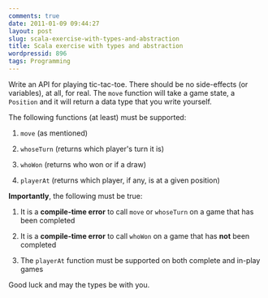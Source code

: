 ```yaml
---
comments: true
date: 2011-01-09 09:44:27
layout: post
slug: scala-exercise-with-types-and-abstraction
title: Scala exercise with types and abstraction
wordpressid: 896
tags: Programming
---
```


Write an API for playing tic-tac-toe. There should be no side-effects (or variables), at all, for real. The `move` function will take a game state, a `Position` and it will return a data type that you write yourself.

The following functions (at least) must be supported:





  1. `move` (as mentioned)


  2. `whoseTurn` (returns which player's turn it is)


  3. `whoWon` (returns who won or if a draw)


  4. `playerAt` (returns which player, if any, is at a given position)



**Importantly**, the following must be true:





  1. It is a **compile-time error** to call `move` or `whoseTurn` on a game that has been completed


  2. It is a **compile-time error** to call `whoWon` on a game that has **not** been completed


  3. The `playerAt` function must be supported on both complete and in-play games



Good luck and may the types be with you.

